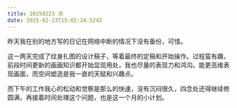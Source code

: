 ```yaml
---
title: 20250223 凉
date: 2025-02-23T15:02:24.524Z
---
```



昨天我在别的地方写的日记在网络中断的情况下没有备份，可惜。

这一两天完成了纹身扎图的设计稿子，等着最终的定稿和开始操作。过程蛮有趣，前段时间更新的画画知识都开始显现用处，我也尽量的表现力和鸿沟。能更高维表现画面，而空间塑造是我一直的天赋和兴趣点。

而下午的工作我心的松动和觉察是那么的快速，没有沉闷很久，四念处还得继续修圆满，再接着时间处理这个问题，也是这一个月的小计划。

